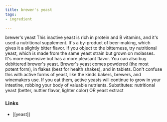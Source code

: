 ```yaml
---
title: brewer's yeast
tags:
- ingredient

---
```

brewer's yeast This inactive yeast is rich in protein and B vitamins, and it's used a nutritional supplement. It's a by-product of beer-making, which gives it a slightly bitter flavor. If you object to the bitterness, try nutritional yeast, which is made from the same yeast strain but grown on molasses. It's more expensive but has a more pleasant flavor. You can also buy debittered brewer's yeast. Brewer's yeast comes powdered (the most potent form), in flakes (best for health shakes), and in tablets. Don't confuse this with active forms of yeast, like the kinds bakers, brewers, and winemakers use. If you eat them, active yeasts will continue to grow in your intestine, robbing your body of valuable nutrients. Substitutes: nutritional yeast (better, nuttier flavor, lighter color) OR yeast extract

### Links

* [[yeast]]

